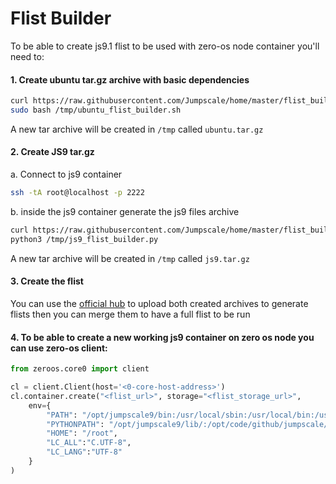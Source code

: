 # Flist Builder

To be able to create js9.1 flist to be used with zero-os node container you'll need to:

#### 1. Create ubuntu tar.gz archive with basic dependencies
```bash
curl https://raw.githubusercontent.com/Jumpscale/home/master/flist_builder/ubuntu_flist_builder.sh > /tmp/ubuntu_flist_builder.sh
sudo bash /tmp/ubuntu_flist_builder.sh
``` 
A new tar archive will be created in `/tmp` called `ubuntu.tar.gz`

#### 2. Create JS9 tar.gz
a. Connect to js9 container
```bash
ssh -tA root@localhost -p 2222
```
b. inside the js9 container generate the js9 files archive
```bash
curl https://raw.githubusercontent.com/Jumpscale/home/master/flist_builder/js9_flist_builder.py > /tmp/js9_flist_builder.py
python3 /tmp/js9_flist_builder.py
```
A new tar archive will be created in `/tmp` called `js9.tar.gz`

#### 3. Create the flist
You can use the [official hub](http://hub.gig.tech) to upload both created archives to generate flists then you can merge them to have a full flist to be run 

#### 4. To be able to create a new working js9 container on zero os node you can use zero-os client:
```python
from zeroos.core0 import client

cl = client.Client(host='<0-core-host-address>')
cl.container.create("<flist_url>", storage="<flist_storage_url>", 
    env={
        "PATH": "/opt/jumpscale9/bin:/usr/local/sbin:/usr/local/bin:/usr/sbin:/usr/bin:/sbin:/bin", 
        "PYTHONPATH": "/opt/jumpscale9/lib/:/opt/code/github/jumpscale/core9/:/opt/code/github/jumpscale/prefab9/:/opt/code/github/jumpscale/ays9:/opt/code/github/jumpscale/lib9:/opt/code/github/jumpscale/portal9", 
        "HOME": "/root", 
        "LC_ALL":"C.UTF-8", 
        "LC_LANG":"UTF-8"
    }
)
```

